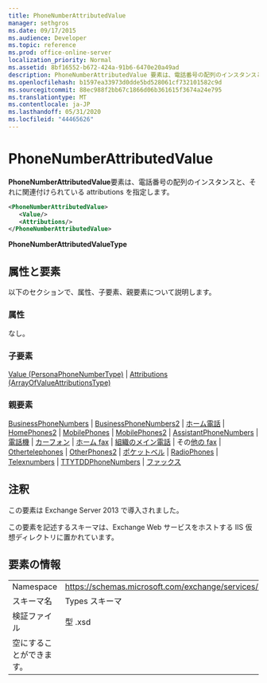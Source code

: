 ```yaml
---
title: PhoneNumberAttributedValue
manager: sethgros
ms.date: 09/17/2015
ms.audience: Developer
ms.topic: reference
ms.prod: office-online-server
localization_priority: Normal
ms.assetid: 8bf16552-b672-424a-91b6-6470e20a49ad
description: PhoneNumberAttributedValue 要素は、電話番号の配列のインスタンスと、それに関連付けられている attributions を指定します。
ms.openlocfilehash: b1597ea33973d0dde5bd528061cf732101582c9d
ms.sourcegitcommit: 88ec988f2bb67c1866d06b361615f3674a24e795
ms.translationtype: MT
ms.contentlocale: ja-JP
ms.lasthandoff: 05/31/2020
ms.locfileid: "44465626"
---
```

# <a name="phonenumberattributedvalue"></a>PhoneNumberAttributedValue

**PhoneNumberAttributedValue**要素は、電話番号の配列のインスタンスと、それに関連付けられている attributions を指定します。 
  
```XML
<PhoneNumberAttributedValue>
   <Value/>
   <Attributions/>
</PhoneNumberAttributedValue>
```

 **PhoneNumberAttributedValueType**
## <a name="attributes-and-elements"></a>属性と要素

以下のセクションで、属性、子要素、親要素について説明します。
  
### <a name="attributes"></a>属性

なし。
  
### <a name="child-elements"></a>子要素

[Value (PersonaPhoneNumberType)](value-personaphonenumbertype.md)  | [Attributions (ArrayOfValueAttributionsType)](attributions-arrayofvalueattributionstype.md)
  
### <a name="parent-elements"></a>親要素

[BusinessPhoneNumbers](businessphonenumbers.md)  | [BusinessPhoneNumbers2](businessphonenumbers2.md)  | [ホーム電話](homephones.md)  | [HomePhones2](homephones2.md)  | [MobilePhones](mobilephones.md)  | [MobilePhones2](mobilephones2.md)  | [AssistantPhoneNumbers](assistantphonenumbers.md)  | [電話機](callbackphones.md)  | [カーフォン](carphones.md)  | [ホーム fax](homefaxes.md)  | [組織のメイン電話](organizationmainphones.md)  | その[他の fax](otherfaxes.md)  | [Othertelephones](othertelephones.md)  | [OtherPhones2](otherphones2.md)  | [ポケットベル](pagers.md)  | [RadioPhones](radiophones.md)  | [Telexnumbers](telexnumbers.md)  | [TTYTDDPhoneNumbers](ttytddphonenumbers.md)  | [ファックス](workfaxes.md)
  
## <a name="remarks"></a>注釈

この要素は Exchange Server 2013 で導入されました。
  
この要素を記述するスキーマは、Exchange Web サービスをホストする IIS 仮想ディレクトリに置かれています。
  
## <a name="element-information"></a>要素の情報

|||
|:-----|:-----|
|Namespace  <br/> |https://schemas.microsoft.com/exchange/services/2006/types  <br/> |
|スキーマ名  <br/> |Types スキーマ  <br/> |
|検証ファイル  <br/> |型 .xsd  <br/> |
|空にすることができます。  <br/> ||
   

